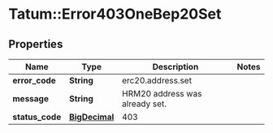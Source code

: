 # Tatum::Error403OneBep20Set

## Properties
Name | Type | Description | Notes
------------ | ------------- | ------------- | -------------
**error_code** | **String** | erc20.address.set | 
**message** | **String** | HRM20 address was already set. | 
**status_code** | [**BigDecimal**](BigDecimal.md) | 403 | 

